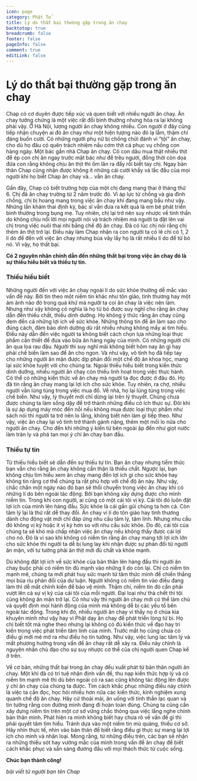 ```yaml
---
icon: page
category: Phật Tử
title: Lý do thất bại thường gặp trong ăn chay
backtotop: true
breadcrumb: false
footer: false
pageInfo: false
comment: true
editLink: false
---
```


# Lý do thất bại thường gặp trong ăn chay

Chap có cơ duyên được tiếp xúc và quen biết với nhiều người ăn chay. Ăn chay tưởng chừng là một việc rất đỗi bình thường nhưng hóa ra lại không phải vậy. Ở Hà Nội, lượng người ăn chay không nhiều. Con người ở đây cũng tiếp nhận chuyện ai đó ăn chay như một hiện tượng nào đó lạ lẫm, thậm chí đáng buồn cười. Có những người phụ nữ bị chồng chửi đánh vì “tội” ăn chay, cho dù họ đâu có quên trách nhiệm nấu cơm thịt cá phục vụ chồng con hàng ngày. Một bác gần nhà Chap ăn chay. Cô con dâu mua thật nhiều thịt để ép con chị ăn ngay trước mặt bác như để trêu ngươi, đồng thời còn dọa đứa con rằng không chịu ăn thịt thì ốm lăn ra đấy rồi biết tay chị. Ngay bản thân Chap cũng nhận được không ít những cái cười khẩy và lắc đầu của mọi người khi họ biết Chap ăn chay và… vẫn ăn chay.

Gần đây, Chap có biết trường hợp của một chị đang mang thai ở tháng thứ 6. Chị đã ăn chay trường từ 2 năm trước đó. Vì áp lực từ chồng và gia đình chồng, chị bị hoang mang trong việc ăn chay khi đang mang bầu như vậy. Những lần khám thai định kỳ, bác sĩ vẫn đưa ra kết quả là em bé phát triển bình thường trong bụng mẹ. Tuy nhiên, chị lại trở nên suy nhược về tinh thần do không chịu nổi lời mọi người nói và trách nhiệm mà người ta đặt lên vai chị trong việc nuôi thai nhi bằng chế độ ăn chay. Đã có lúc chị nói rằng chị thèm ăn thịt trở lại. Điều này làm Chap nhận ra con người ta có lẽ chỉ có 1, 2 lí do để đến với việc ăn chay nhưng bủa vây lấy họ là rất nhiều lí do để từ bỏ nó. Vì vậy, họ thất bại.

**Có 2 nguyên nhân chính dẫn đến những thất bại trong việc ăn chay đó là sự thiếu hiểu biết và thiếu tự tin.**

### Thiếu hiểu biết

Những người đến với việc ăn chay ngoài lí do sức khỏe thường dễ mắc vào vấn đề này. Bởi tin theo một niềm tin khác như tôn giáo, tình thương hay một ám ảnh nào đó trong quá khứ mà người ta coi ăn chay là việc nên làm. Nhưng như vậy không có nghĩa là họ từ bỏ được suy nghĩ cho rằng ăn chay dẫn đến thiếu chất, thiếu dinh dưỡng. Họ không ý thức rằng ăn chay cũng đem đến cả những lợi ích về sức khỏe. Những thông tin để ăn làm sao cho đúng cách, đảm bảo dinh dưỡng dù rất nhiều nhưng không mấy ai tìm hiểu. Điều này dẫn đến việc người ta không biết cách chọn lựa những loại thực phẩm cần thiết để đưa vào bữa ăn hàng ngày của mình. Có những người chỉ ăn qua loa rau đậu. Người thì suy nghĩ mãi không biết hôm nay ăn gì hay phải chế biến làm sao để ăn cho ngon. Và như vậy, vô tình họ đã tiếp tay cho những người ăn mặn được dịp phản đối một chế độ ăn khoa học, mang lại sức khỏe tuyệt vời cho chúng ta.
Ngoài thiếu hiểu biết trong kiến thức dinh dưỡng, nhiều người ăn chay còn thiếu linh hoạt trong việc thực hành. Có thể có những kiến thức về ăn chay mà người ta đọc được ở đâu đó. Họ đã tin rằng ăn chay mang lại lợi ích cho sức khỏe. Tuy nhiên, ra chợ, nhiều người vẫn lúng túng trong việc mua đồ. Về nhà, họ lại lúng túng trong việc chế biến. Như vậy, lý thuyết mới chỉ dừng lại trên lý thuyết. Chúng chưa được chúng ta làm sống dậy để trở thành những điều có ích thực sự. Đôi khi là sự áp dụng máy móc đến nỗi nếu không mua được loại thực phẩm như sách nói thì người ta trở nên lo lắng, không biết nên làm gì tiếp theo. Như vậy, việc ăn chay lại vô tình trở thành gánh nặng, thêm một mối lo nữa cho người ăn chay. Cho đến khi những ý kiến từ bên ngoài ập đến như giọt nước làm tràn ly và phá tan mọi ý chí ăn chay ban đầu.

### Thiếu tự tin

Từ thiếu hiểu biết sẽ dẫn đến sự thiếu tự tin. Bạn ăn chay nhưng tiềm thức bạn vẫn cho rằng ăn chay không cẩn thận là thiếu chất. Ngược lại, bạn không chịu tìm hiểu xem ăn chay mang đến lợi ích gì cho sức khỏe hay không tin rằng cơ thể chúng ta rất phù hợp với chế độ ăn này. Như vậy, chắc chắn một ngày nào đó bạn sẽ thối chuyển trong việc ăn chay khi có những lí do bên ngoài tác động. Bởi bạn không xây dựng được cho mình niềm tin. Trong khi con người, ai cũng có một cái tôi vị kỷ. Cái tôi đó luôn đặt lợi ích của mình lên hàng đầu. Sức khỏe là cái gần gũi chúng ta hơn cả. Còn tâm lý lại là thứ rất dễ thay đổi. Ăn chay vì lí do tôn giáo hay tình thương dành cho động vật mới chỉ đáp ứng nhu cầu tâm lý, tâm linh. Nhưng nhu cầu đó không vị kỷ hoặc ít vị kỷ hơn so với nhu cầu sức khỏe. Do đó, cái tôi của chúng ta sẽ khó mà chấp nhận việc ăn chay nếu không thấy được cái lợi cho nó. Đó là vì sao khi không có niềm tin rằng ăn chay mang tới lợi ích lớn cho sức khỏe thì người ta dễ bị lung lay khi nhận được sự phản đối từ người ăn mặn, với tư tưởng phải ăn thịt mới đủ chất và khỏe mạnh.

Dù không đặt lợi ích về sức khỏe của bản thân lên hàng đầu thì người ăn chay buộc phải có niềm tin đủ mạnh vào những lí do còn lại. Chỉ có niềm tin mạnh mẽ, chúng ta mới phát huy sức mạnh từ tâm thức mình để chiến thắng mọi búa rìu phản đối của dư luận. Người không có niềm tin vào điều đang làm thì dễ mất chính kiến để bảo vệ mình. Thậm chí, niềm tin đó cần phải vượt lên cả sự vị kỷ của cái tôi của mỗi người. Đại loại như thà chết thì tôi cũng không ăn mặn trở lại. Có như vậy thì người ăn chay mới có thể làm chủ và quyết định mọi hành động của mình mà không dễ bị các yếu tố bên ngoài tác động. Trong khi đó, nhiều người ăn chay vì thầy nọ ở chùa kia khuyên mình như vậy hay vì Phật dạy ăn chay để phát triển lòng từ bi. Họ chỉ biết tốt mà nghe theo nhưng lại không có đủ kiến thức về đạo hay tri kiến trong việc phát triển tâm linh của mình. Trước mắt họ cũng chưa có điều gì mới mẻ mở ra như điều họ tin tưởng. Như vậy, việc lung lạc tâm lý và mất phương hướng trong vấn đề ăn chay rất dễ xảy ra. Điều này chính là nguyên nhân chủ đạo cho sự suy nhược cơ thể của chị người quen Chap kể ở trên.

Về cơ bản, những thất bại trong ăn chay đều xuất phát từ bản thân người ăn chay. Một khi đã có trí tuệ nhận định vấn đề, thu nạp kiến thức hợp lý và có niềm tin mạnh mẽ thì dù bên ngoài có ra sao cũng không tác động lên được ý chí ăn chay của chúng ta được. Tìm cách khắc phục những điều này chính là việc ta cần đọc, học hỏi nhiều hơn nữa các kiến thức, kinh nghiệm xung quanh chế độ ăn chay. Hãy cứ thoải mái, ăn uống với tinh thần lạc quan và tin tưởng rằng con đường mình đang đi hoàn toàn đúng. Chúng ta cũng cần xây dựng niềm tin trên một cơ sở vững chắc thông qua việc lắng nghe chính bản thân mình. Phát hiện ra mình không biết hay chưa rõ về vấn đề gì thì phải quyết tâm tìm hiểu. Tránh dựa vào một niềm tin mù quáng, thiếu cơ sở. Hãy nhìn thực tế, nhìn vào bản thân để biết rằng điều gì thực sự mang lại lợi ích cho mình và nhân loại. Mong rằng, từ những điều trên, các bạn sẽ nhận ra những thiếu sót hay vướng mắc của mình trong vấn đề ăn chay để biết cách khắc phục và sẵn sàng đương đầu với mọi thách thức từ cuộc sống.

**Chúc bạn thành công!**

_bài viết từ người bạn tên Chap_
